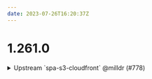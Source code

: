 ```yaml
---
date: 2023-07-26T16:20:37Z
---
```


# 1.261.0

<details>
  <summary>Upstream `spa-s3-cloudfront` @milldr (#778)</summary>

### what
- Upstream changes to `spa-s3-cloudfront`

### why
- Updated the included modules to support Terraform v5
- Handle disabled WAF from remote-state

### references
- https://github.com/cloudposse/terraform-aws-cloudfront-s3-cdn/pull/284


</details>
